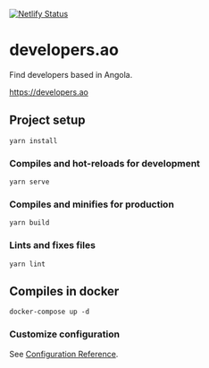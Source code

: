 [![Netlify Status](https://api.netlify.com/api/v1/badges/61930ae6-debd-4ca5-8e0f-cbb1899c8822/deploy-status)](https://app.netlify.com/sites/developers-ao/deploys)

# developers.ao

Find developers based in Angola.

https://developers.ao

## Project setup
```
yarn install
```

### Compiles and hot-reloads for development
```
yarn serve
```

### Compiles and minifies for production
```
yarn build
```

### Lints and fixes files
```
yarn lint
```

## Compiles in docker
```
docker-compose up -d
```

### Customize configuration
See [Configuration Reference](https://cli.vuejs.org/config/).

